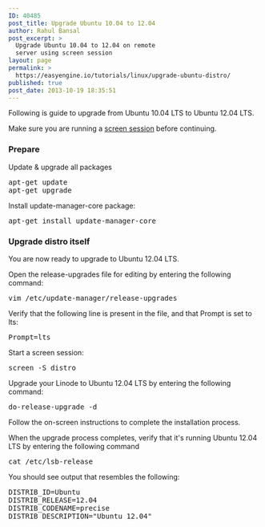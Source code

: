 ```yaml
---
ID: 40485
post_title: Upgrade Ubuntu 10.04 to 12.04
author: Rahul Bansal
post_excerpt: >
  Upgrade Ubuntu 10.04 to 12.04 on remote
  server using screen session
layout: page
permalink: >
  https://easyengine.io/tutorials/linux/upgrade-ubuntu-distro/
published: true
post_date: 2013-10-19 18:35:51
---
```

Following is guide to upgrade from Ubuntu 10.04 LTS to Ubuntu 12.04 LTS.

Make sure you are running a <a href="https://easyengine.io/tutorials/linux/screen/">screen session</a> before continuing.
<h3>Prepare</h3>
Update &amp; upgrade all packages
<pre class="no-highlight">apt-get update
apt-get upgrade</pre>
Install update-manager-core package:
<pre class="no-highlight">apt-get install update-manager-core</pre>
<h3>Upgrade distro itself</h3>
You are now ready to upgrade to Ubuntu 12.04 LTS.

Open the release-upgrades file for editing by entering the following command:
<pre class="no-highlight">vim /etc/update-manager/release-upgrades</pre>
Verify that the following line is present in the file, and that Prompt is set to lts:
<pre class="no-highlight">Prompt=lts</pre>
Start a screen session:
<pre class="no-highlight">screen -S distro</pre>
Upgrade your Linode to Ubuntu 12.04 LTS by entering the following command:
<pre class="no-highlight">do-release-upgrade -d</pre>
Follow the on-screen instructions to complete the installation process.

When the upgrade process completes, verify that it's running Ubuntu 12.04 LTS by entering the following command
<pre class="no-highlight">cat /etc/lsb-release</pre>
You should see output that resembles the following:
<pre class="no-highlight">DISTRIB_ID=Ubuntu
DISTRIB_RELEASE=12.04
DISTRIB_CODENAME=precise
DISTRIB_DESCRIPTION="Ubuntu 12.04"</pre>